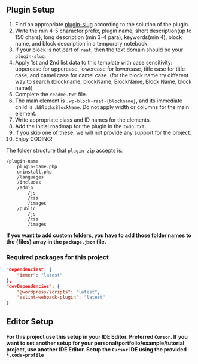 ## Plugin Setup
1. Find an appropriate [plugin-slug](https://wordpress.org/plugins/) according to the solution of the plugin.
2. Write the min 4-5 character prefix, plugin name, short description(up to 150 chars), long description (min 3-4 para), keywords(min 4), block name, and block description in a temporary notebook.
2. If your block is not part of `raat`, then the text domain should be your `plugin-slug`.
4. Apply 1st and 2nd list data to this template with case sensitivity: uppercase for uppercase, lowercase for lowercase, title case for title case, and camel case for camel case. (for the block name try different way to search (blockname, blockName, BlockName, Block Name, block name))
5. Complete the `readme.txt` file.
6. The main element is `.wp-block-raat-{blockname}`, and its immediate child is `.bBlocksBlockName`. Do not apply width or columns for the main element.
7. Write appropriate class and ID names for the elements.
8. Add the initial roadmap for the plugin in the `todo.txt`.
9. If you skip one of these, we will not provide any support for the project.
10. Enjoy CODING!

The folder structure that `plugin-zip` accepts is:

```
/plugin-name
	plugin-name.php
	uninstall.php
	/languages
	/includes
	/admin
		/js
		/css
		/images
	/public
		/js
		/css
		/images
```

**If you want to add custom folders, you have to add those folder names to the {files} array in the `package.json` file.**

### Required packages for this project
```json
"dependencies": {
	"immer": "latest"
},
"devDependencies": {
	"@wordpress/scripts": "latest",
	"eslint-webpack-plugin": "latest"
}
```

## Editor Setup
#### For this project use this setup in your IDE Editor. Preferred `Cursor`. If you want to set another setup for your personal/portfolio/example/tutorial project, use another IDE Editor. Setup the `Cursor` IDE using the provided `*.code-profile`